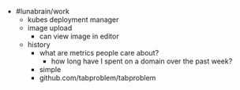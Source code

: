 - #lunabrain/work
	- kubes deployment manager
	- image upload
		- can view image in editor
	- history
		- what are metrics people care about?
			- how long have I spent on a domain over the past week?
		- simple
		- github.com/tabproblem/tabproblem